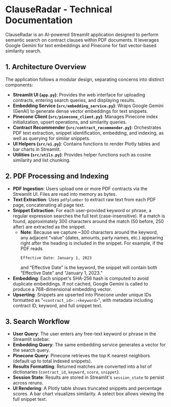# ClauseRadar - Technical Documentation

ClauseRadar is an AI-powered Streamlit application designed to perform semantic search on contract clauses within PDF documents. It leverages Google Gemini for text embeddings and Pinecone for fast vector-based similarity search.

## 1. Architecture Overview

The application follows a modular design, separating concerns into distinct components:

- **Streamlit UI (`app.py`)**: Provides the web interface for uploading contracts, entering search queries, and displaying results.
- **Embedding Service (`src/embedding_service.py`)**: Wraps Google Gemini (GenAI) to generate dense vector embeddings for text snippets.
- **Pinecone Client (`src/pinecone_client.py`)**: Manages Pinecone index initialization, upsert operations, and similarity queries.
- **Contract Recommender (`src/contract_recommender.py`)**: Orchestrates PDF text extraction, snippet identification, embedding, and indexing, as well as querying for similar snippets.
- **UI Helpers (`src/ui.py`)**: Contains functions to render Plotly tables and bar charts in Streamlit.
- **Utilities (`src/utils.py`)**: Provides helper functions such as cosine similarity and list chunking.

## 2. PDF Processing and Indexing

- **PDF Ingestion**: Users upload one or more PDF contracts via the Streamlit UI. Files are read into memory as bytes.
- **Text Extraction**: Uses `pdfplumber` to extract raw text from each PDF page, concatenating all page text.
- **Snippet Extraction**: For each user-provided keyword or phrase, a regular expression searches the full text (case-insensitive). If a match is found, approximately 300 characters around the match (50 before, 250 after) are extracted as the snippet.
    - **Note**: Because we capture ~300 characters around the keyword, any adjacent “value” (dates, amounts, party names, etc.) appearing right after the heading is included in the snippet. For example, if the PDF reads  
      ```
      Effective Date: January 1, 2023
      ```  
      and “Effective Date” is the keyword, the snippet will contain both “Effective Date” and “January 1, 2023.”
- **Embedding**: Each snippet's SHA-256 hash is computed to avoid duplicate embeddings. If not cached, Google Gemini is called to produce a 768-dimensional embedding vector.
- **Upserting**: Snippets are upserted into Pinecone under unique IDs formatted as "`<contract_id>::<keyword>`", with metadata including contract ID, keyword, and full snippet text.

## 3. Search Workflow

- **User Query**: The user enters any free-text keyword or phrase in the Streamlit sidebar.
- **Embedding Query**: The same embedding service generates a vector for the search query.
- **Pinecone Query**: Pinecone retrieves the top K nearest neighbors (default up to total indexed snippets).
- **Results Formatting**: Returned matches are converted into a list of dictionaries (`contract_id`, `keyword`, `score`, `snippet`).
- **Session State**: Results are stored in Streamlit's `session_state` to persist across reruns.
- **UI Rendering**: A Plotly table shows truncated snippets and percentage scores. A bar chart visualizes similarity. A select box allows viewing the full snippet text.